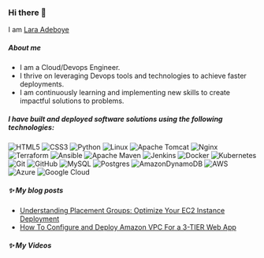 ### Hi there 👋
  I am [Lara Adeboye](https://www.linkedin.com/in/laraadeboye) 
 
##### About me
* I am a Cloud/Devops Engineer.
* I thrive on leveraging Devops tools and technologies to achieve faster deployments.
* I am continuously learning and implementing new skills to create impactful solutions to problems.
  
##### I have built and deployed software solutions using the following technologies:
![HTML5](https://img.shields.io/badge/html5-%23E34F26.svg?style=for-the-badge&logo=html5&logoColor=white)
![CSS3](https://img.shields.io/badge/css3-%231572B6.svg?style=for-the-badge&logo=css3&logoColor=white)
![Python](https://img.shields.io/badge/python-3670A0?style=for-the-badge&logo=python&logoColor=ffdd54)
![Linux](https://img.shields.io/badge/Linux-FCC624?style=for-the-badge&logo=linux&logoColor=black)
![Apache Tomcat](https://img.shields.io/badge/apache%20tomcat-%23F8DC75.svg?style=for-the-badge&logo=apache-tomcat&logoColor=black)
![Nginx](https://img.shields.io/badge/nginx-%23009639.svg?style=for-the-badge&logo=nginx&logoColor=white)
![Terraform](https://img.shields.io/badge/terraform-%235835CC.svg?style=for-the-badge&logo=terraform&logoColor=white)
![Ansible](https://img.shields.io/badge/ansible-%231A1918.svg?style=for-the-badge&logo=ansible&logoColor=white)
![Apache Maven](https://img.shields.io/badge/Apache%20Maven-C71A36?style=for-the-badge&logo=Apache%20Maven&logoColor=white)
![Jenkins](https://img.shields.io/badge/jenkins-%232C5263.svg?style=for-the-badge&logo=jenkins&logoColor=white)
![Docker](https://img.shields.io/badge/docker-%230db7ed.svg?style=for-the-badge&logo=docker&logoColor=white)
![Kubernetes](https://img.shields.io/badge/kubernetes-%23326ce5.svg?style=for-the-badge&logo=kubernetes&logoColor=white)
![Git](https://img.shields.io/badge/git-%23F05033.svg?style=for-the-badge&logo=git&logoColor=white)
![GitHub](https://img.shields.io/badge/github-%23121011.svg?style=for-the-badge&logo=github&logoColor=white)
![MySQL](https://img.shields.io/badge/mysql-4479A1.svg?style=for-the-badge&logo=mysql&logoColor=white)
![Postgres](https://img.shields.io/badge/postgres-%23316192.svg?style=for-the-badge&logo=postgresql&logoColor=white)
![AmazonDynamoDB](https://img.shields.io/badge/Amazon%20DynamoDB-4053D6?style=for-the-badge&logo=Amazon%20DynamoDB&logoColor=white)
![AWS](https://img.shields.io/badge/AWS-%23FF9900.svg?style=for-the-badge&logo=amazon-aws&logoColor=white)
![Azure](https://img.shields.io/badge/azure-%230072C6.svg?style=for-the-badge&logo=microsoftazure&logoColor=white)
![Google Cloud](https://img.shields.io/badge/GoogleCloud-%234285F4.svg?style=for-the-badge&logo=google-cloud&logoColor=white)

<!-- Currently learning these 
![Gitpod](https://img.shields.io/badge/gitpod-f06611.svg?style=for-the-badge&logo=gitpod&logoColor=white)
![Octopus Deploy](https://img.shields.io/badge/octopus%20deploy-0D80D8?style=for-the-badge&logo=octopusdeploy&logoColor=white)
![GitHub Actions](https://img.shields.io/badge/github%20actions-%232671E5.svg?style=for-the-badge&logo=githubactions&logoColor=white)
![JavaScript](https://img.shields.io/badge/javascript-%23323330.svg?style=for-the-badge&logo=javascript&logoColor=%23F7DF1E)
![Java](https://img.shields.io/badge/java-%23ED8B00.svg?style=for-the-badge&logo=openjdk&logoColor=white)
![NodeJS](https://img.shields.io/badge/node.js-6DA55F?style=for-the-badge&logo=node.js&logoColor=white)
-->
<!--
##### Find below the repositories I use to learn different technologies:

| Repositories        | Description                                                                                    |
| ------------------- | ---------------------------------------------------------------------------------------------- |
| AWS_projects        | Different AWS services and in combination with other technologies                              |
| AZURE_projects      | Different AZURE services and in combination with other technologies                            |
| GCP_projects        | Different GCP services and in combination with other technologies                              |
| CI-CD_pipelines     | CI-CD pipelines combinining different devops tools and cloud                                   |
| DEVOPS_projects     | Terraform, Ansible, Docker, Kubernetes, Nexus, Jfrog, Grafana, Prometheus                      |
| BASIC_TECH          | Linux, shell scripts, Web servers, Build tools, languages                                      |

##### My stats:
![Anurag's GitHub stats](https://github-readme-stats.vercel.app/api?username=laraadeboye&show_icons=true&theme=radical)
![Top Langs](https://github-readme-stats.vercel.app/api/top-langs/?username=laraadeboye&layout=compact)
-->

##### ✨ My blog posts
<!-- BLOG-POST-LIST:START -->
- [Understanding Placement Groups: Optimize Your EC2 Instance Deployment](https://dev.to/laraadeboye/understanding-placement-groups-optimize-your-ec2-instance-deployment-5961)
- [How To Configure and Deploy Amazon VPC For a 3-TIER Web App](https://laraadeboye.hashnode.dev/how-to-configure-and-deploy-amazon-vpc-for-a-3-tier-web-app)
<!-- BLOG-POST-LIST:END -->


##### ✨ My Videos
<!-- YT-VIDEO-LIST:START -->
<!-- YT-VIDEO-LIST:END -->